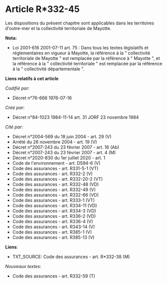 # Article R*332-45

Les dispositions du présent chapitre sont applicables dans les territoires d'outre-mer et la collectivité territoriale de
Mayotte.

**Nota:**

- Loi 2001-616 2001-07-11 art. 75 : Dans tous les textes législatifs et réglementaires en vigueur à Mayotte, la référence à
la " collectivité territoriale de Mayotte " est remplacée par la référence à " Mayotte ", et la référence à la " collectivité
territoriale " est remplacée par la référence à la " collectivité départementale ".

**Liens relatifs à cet article**

_Codifié par_:

  - Décret n°76-666 1976-07-16

_Créé par_:

  - Décret n°84-1023 1984-11-14 art. 31 JORF 23 novembre 1984

_Cité par_:

  - Décret n°2004-569 du 18 juin 2004 - art. 29 (V)
  - Arrêté du 26 novembre 2004 - art. 19 (V)
  - Décret  n°2007-243 du 23 février 2007 - art. 16 (Ab)
  - Décret n°2007-243 du 23 février 2007 - art. 4 (M)
  - Décret n°2020-830 du 1er juillet 2020 - art. 1
  - Code de l'environnement - art. D594-6 (V)
  - Code des assurances - art. R331-5-1 (VT)
  - Code des assurances - art. R332-2 (V)
  - Code des assurances - art. R332-20-2 (VT)
  - Code des assurances - art. R332-48 (VD)
  - Code des assurances - art. R332-49 (V)
  - Code des assurances - art. R332-66 (VD)
  - Code des assurances - art. R333-1 (VT)
  - Code des assurances - art. R334-11 (VD)
  - Code des assurances - art. R334-3 (VD)
  - Code des assurances - art. R336-2 (VD)
  - Code des assurances - art. R336-4 (V)
  - Code des assurances - art. R343-14 (V)
  - Code des assurances - art. R385-1 (V)
  - Code des assurances - art. R385-13 (V)

**Liens**:

  - TXT_SOURCE: Code des assurances - art. R*332-38 (M)

_Nouveaux textes_:

  - Code des assurances - art. R332-59 (T)
